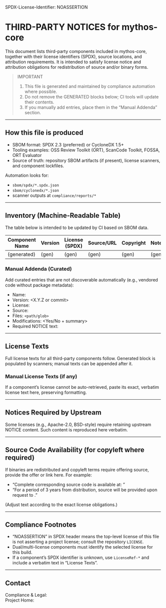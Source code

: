 <!-- mythos-core/THIRD_PARTY_NOTICES.md -->
SPDX-License-Identifier: NOASSERTION

# THIRD-PARTY NOTICES for mythos-core

This document lists third-party components included in mythos-core, together with
their license identifiers (SPDX), source locations, and attribution requirements.
It is intended to satisfy license notice and attribution obligations for
redistribution of source and/or binary forms.

> IMPORTANT
> 1) This file is generated and maintained by compliance automation where possible.
> 2) Do not remove the GENERATED blocks below; CI tools will update their contents.
> 3) If you manually add entries, place them in the “Manual Addenda” section.

---

## How this file is produced

- SBOM format: SPDX 2.3 (preferred) or CycloneDX 1.5+
- Tooling examples: OSS Review Toolkit (ORT), ScanCode Toolkit, FOSSA, ORT Evaluator
- Source of truth: repository SBOM artifacts (if present), license scanners,
  and component lockfiles.

Automation looks for:
- `sbom/spdx/*.spdx.json`
- `sbom/cyclonedx/*.json`
- scanner outputs at `compliance/reports/*`

---

## Inventory (Machine-Readable Table)

The table below is intended to be updated by CI based on SBOM data.

<!-- BEGIN GENERATED: INVENTORY TABLE -->
| Component Name | Version | License (SPDX) | Source/URL | Copyright | Notes |
|----------------|---------|----------------|------------|-----------|-------|
| (generated)    | (gen)   | (gen)          | (gen)      | (gen)     | (gen) |
<!-- END GENERATED: INVENTORY TABLE -->

### Manual Addenda (Curated)
Add curated entries that are not discoverable automatically (e.g., vendored code
without package metadata):

- Name: <Component>
- Version: <X.Y.Z or commit>
- License: <SPDX-ID>
- Source: <URL>
- Files: `<path/glob>`
- Modifications: <Yes/No + summary>
- Required NOTICE text: <inline or reference>

---

## License Texts

Full license texts for all third-party components follow. Generated block is
populated by scanners; manual texts can be appended after it.

<!-- BEGIN GENERATED: LICENSE TEXTS -->
<!-- Each entry:
### <Component> <version> — <SPDX-ID>
<full license text verbatim>

--- -->
<!-- END GENERATED: LICENSE TEXTS -->

### Manual License Texts (if any)
If a component’s license cannot be auto-retrieved, paste its exact, verbatim
license text here, preserving formatting.

---

## Notices Required by Upstream

Some licenses (e.g., Apache-2.0, BSD-style) require retaining upstream NOTICE
content. Such content is reproduced here verbatim.

<!-- BEGIN GENERATED: UPSTREAM NOTICES -->
<!-- For each component requiring NOTICE retention, insert upstream NOTICE text -->
<!-- END GENERATED: UPSTREAM NOTICES -->

---

## Source Code Availability (for copyleft where required)

If binaries are redistributed and copyleft terms require offering source, provide
the offer or link here. For example:

- “Complete corresponding source code is available at: <URL or process>”
- “For a period of 3 years from distribution, source will be provided upon request
  to <contact>.”

(Adjust text according to the exact license obligations.)

---

## Compliance Footnotes

- “NOASSERTION” in SPDX header means the top-level license of this file is not
  asserting a project license; consult the repository `LICENSE`.
- Dual/multi-license components must identify the selected license for this build.
- If a component’s SPDX identifier is unknown, use `LicenseRef-*` and include a
  verbatim text in “License Texts”.

---

## Contact

Compliance & Legal: <LEGAL CONTACT OR URL>  
Project Home: <PROJECT URL>
